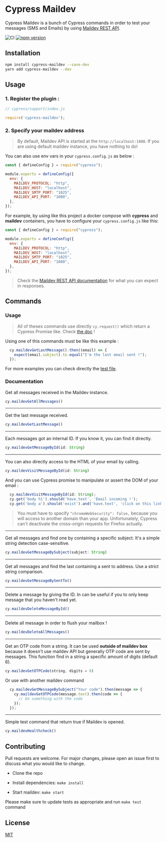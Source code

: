 # Cypress Maildev

Cypress Maildev is a bunch of Cypress commands in order to test your messages (SMS and Emails) by using [Maildev REST API](https://github.com/maildev/maildev/blob/master/docs/rest.md).

![CI](https://github.com/Clebiez/cypress-maildev/workflows/CI/badge.svg?branch=main) [![npm version](https://badge.fury.io/js/cypress-maildev.svg)](https://badge.fury.io/js/cypress-maildev)

## Installation

```bash
npm install cypress-maildev --save-dev
yarn add cypress-maildev --dev
```

## Usage

### 1. Register the plugin :

```JavaScript
// cypress/support/index.js

require('cypress-maildev');
```

### 2. Specify your maildev address

> By default, Maildev API is started at the `http://localhost:1080`. If you are using default maildev instance, you have nothing to do!

You can also use env vars in your `cypress.config.js` as below :

```javascript
const { defineConfig } = require("cypress");

module.exports = defineConfig({
  env: {
    MAILDEV_PROTOCOL: "http",
    MAILDEV_HOST: "localhost",
    MAILDEV_SMTP_PORT: "1025",
    MAILDEV_API_PORT: "1080",
  },
});
```

For example, by using like this project a docker compose with **cypress** and **maildev** containers, you have to configure your `cypress.config.js` like this:

```javascript
const { defineConfig } = require("cypress");

module.exports = defineConfig({
  env: {
    MAILDEV_PROTOCOL: "http",
    MAILDEV_HOST: "localhost",
    MAILDEV_SMTP_PORT: "1025",
    MAILDEV_API_PORT: "1080",
  },
});
```

> Check the [Maildev REST API documentation](https://github.com/maildev/maildev/blob/master/docs/rest.md) for what you can expect in responses.

## Commands

### Usage

> All of theses commands use directly `cy.request()` which return a Cypress Promise like. Check [the doc](https://docs.cypress.io/api/commands/request.html) !

Using one of this commands must be like this example :

```JavaScript
  cy.maildevGetLastMessage().then((email) => {
    expect(email.subject).to.equal("I'm the last email sent !");
  });
```

For more examples you can check directly the [test file](./cypress/integration/maildev.spec.js).

### Documentation

Get all messages received in the Maildev instance.

```JavaScript
cy.maildevGetAllMessages()
```

---

Get the last message received.

```JavaScript
cy.maildevGetLastMessage()
```

---

Each messages got an internal ID. If you know it, you can find it directly.

```JavaScript
cy.maildevGetMessageById(id: String)
```

---

You can also directly access to the HTML of your email by calling.

```JavaScript
cy.maildevVisitMessageById(id: String)
```

And you can use Cypress promise to manipulate or assert the DOM of your email :

```JavaScript
  cy.maildevVisitMessageById(id: String);
  cy.get('body h1').should('have.text', 'Email incoming !');
  cy.get('body a').should('exist').and('have.text', 'click on this link');
```

> You must have to specify `"chromeWebSecurity": false,` because you will access to another domain than your app.
> Unfortunately, Cypress can't deactivate the cross-origin requests for Firefox actually.

---

Get all messages and find one by containing a specific subject.
It's a simple string detection case-sensitive.

```JavaScript
cy.maildevGetMessageBySubject(subject: String)
```

---

Get all messages and find the last containing a sent to address.
Use a strict string comparison.

```JavaScript
cy.maildevGetMessageBySentTo()
```

---

Delete a message by giving the ID. In can be useful if you to only keep message that you haven't read yet.

```JavaScript
cy.maildevDeleteMessageById()
```

---

Delete all message in order to flush your mailbox !

```JavaScript
cy.maildevDeleteAllMessages()
```

---

Get an OTP code from a string.
It can be used **outside of maildev box** because it doesn't use maildev API but generally OTP code are sent by messages.
This function find in a string a specific amount of digits (default 6).

```JavaScript
cy.maildevGetOTPCode(string, digits = 6)
```

Or use with another maildev command

```JavaScript
  cy.maildevGetMessageBySubject("Your code").then(message => {
    cy.maildevGetOTPCode(message.text).then(code => {
      // Do something with the code
    });
  });
```

---

Simple test command that return true if Maildev is opened.

```JavaScript
cy.maildevHealthcheck()
```

## Contributing

Pull requests are welcome. For major changes, please open an issue first to discuss what you would like to change.

- Clone the repo

- Install dependencies: `make install`

- Start maildev: `make start`

Please make sure to update tests as appropriate and run `make test` command

## License

[MIT](https://choosealicense.com/licenses/mit/)
